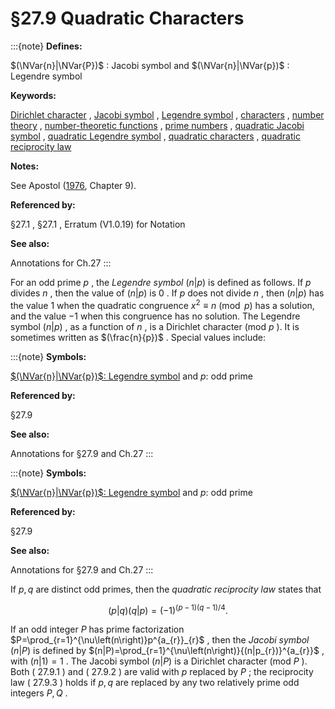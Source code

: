 # §27.9 Quadratic Characters

:::{note}
**Defines:**

$(\NVar{n}|\NVar{P})$ : Jacobi symbol and $(\NVar{n}|\NVar{p})$ : Legendre symbol

**Keywords:**

[Dirichlet character](http://dlmf.nist.gov/search/search?q=Dirichlet%20character) , [Jacobi symbol](http://dlmf.nist.gov/search/search?q=Jacobi%20symbol) , [Legendre symbol](http://dlmf.nist.gov/search/search?q=Legendre%20symbol) , [characters](http://dlmf.nist.gov/search/search?q=characters) , [number theory](http://dlmf.nist.gov/search/search?q=number%20theory) , [number-theoretic functions](http://dlmf.nist.gov/search/search?q=number-theoretic%20functions) , [prime numbers](http://dlmf.nist.gov/search/search?q=prime%20numbers) , [quadratic Jacobi symbol](http://dlmf.nist.gov/search/search?q=quadratic%20Jacobi%20symbol) , [quadratic Legendre symbol](http://dlmf.nist.gov/search/search?q=quadratic%20Legendre%20symbol) , [quadratic characters](http://dlmf.nist.gov/search/search?q=quadratic%20characters) , [quadratic reciprocity law](http://dlmf.nist.gov/search/search?q=quadratic%20reciprocity%20law)

**Notes:**

See Apostol ([1976](./bib/index.html#bib115 "Introduction to Analytic Number Theory"), Chapter 9).

**Referenced by:**

§27.1 , §27.1 , Erratum (V1.0.19) for Notation

**See also:**

Annotations for Ch.27
:::

For an odd prime $p$ , the *Legendre symbol* $(n|p)$ is defined as follows. If $p$ divides $n$ , then the value of $(n|p)$ is $0$ . If $p$ does not divide $n$ , then $(n|p)$ has the value $1$ when the quadratic congruence $x^{2}\equiv n\pmod{p}$ has a solution, and the value $-1$ when this congruence has no solution. The Legendre symbol $(n|p)$ , as a function of $n$ , is a Dirichlet character (mod $p$ ). It is sometimes written as $(\frac{n}{p})$ . Special values include:

:::{note}
**Symbols:**

[$(\NVar{n}|\NVar{p})$: Legendre symbol](./27.9.md "§27.9 Quadratic Characters ‣ Multiplicative Number Theory ‣ Chapter 27 Functions of Number Theory") and $p$: odd prime

**Referenced by:**

§27.9

**See also:**

Annotations for §27.9 and Ch.27
:::

:::{note}
**Symbols:**

[$(\NVar{n}|\NVar{p})$: Legendre symbol](./27.9.md "§27.9 Quadratic Characters ‣ Multiplicative Number Theory ‣ Chapter 27 Functions of Number Theory") and $p$: odd prime

**Referenced by:**

§27.9

**See also:**

Annotations for §27.9 and Ch.27
:::

If $p,q$ are distinct odd primes, then the *quadratic reciprocity law* states that


<a id="E3"></a>
$$
(p|q)(q|p)=(-1)^{(p-1)(q-1)/4}. \tag{27.9.3}
$$

If an odd integer $P$ has prime factorization $P=\prod_{r=1}^{\nu\left(n\right)}p^{a_{r}}_{r}$ , then the *Jacobi symbol* $(n|P)$ is defined by $(n|P)=\prod_{r=1}^{\nu\left(n\right)}{(n|p_{r})}^{a_{r}}$ , with $(n|1)=1$ . The Jacobi symbol $(n|P)$ is a Dirichlet character (mod $P$ ). Both ( 27.9.1 ) and ( 27.9.2 ) are valid with $p$ replaced by $P$ ; the reciprocity law ( 27.9.3 ) holds if $p,q$ are replaced by any two relatively prime odd integers $P,Q$ .
